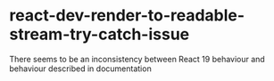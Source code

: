 # react-dev-render-to-readable-stream-try-catch-issue
There seems to be an inconsistency between React 19 behaviour and behaviour described in documentation
